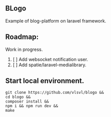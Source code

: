 ## BLogo 
Example of blog-platform on laravel framework.

## Roadmap:
Work in progress.
1. [ ] Add websocket notification user.
2. [ ] Add spatie/laravel-medialibrary.

## Start local environment.
```shell
git clone https://github.com/vlsvl/blogo &&
cd blogo &&
composer install &&
npm i && npm run dev &&
make 
```
